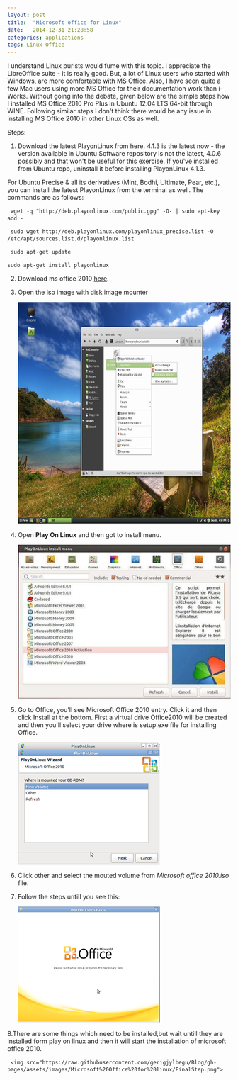 ```yaml
---
layout: post
title:  "Microsoft office for Linux"
date:   2014-12-31 21:28:58
categories: applications
tags: Linux Office
---
```

I understand Linux purists would fume with this topic. I appreciate the LibreOffice suite - it is really good. But, a lot of Linux users who started with Windows, are more comfortable with MS Office. Also, I have seen quite a few Mac users using more MS Office for their documentation work than i-Works. Without going into the debate, given below are the simple steps how I installed MS Office 2010 Pro Plus in Ubuntu 12.04 LTS 64-bit through WINE. Following similar steps I don't think there would be any issue in installing MS Office 2010 in other Linux OSs as well.

Steps:

1. Download the latest PlayonLinux from here. 4.1.3 is the latest now - the version available in Ubuntu Software repository is not the latest, 4.0.6 possibly and that won't be useful for this exercise. If you've installed from Ubuntu repo, uninstall it before installing PlayonLinux 4.1.3.

For Ubuntu Precise & all its derivatives (Mint, Bodhi, Ultimate, Pear, etc.), you can install the latest PlayonLinux from the terminal as well. The commands are as follows:
 
```
 wget -q "http://deb.playonlinux.com/public.gpg" -O- | sudo apt-key add -
```

```
 sudo wget http://deb.playonlinux.com/playonlinux_precise.list -O /etc/apt/sources.list.d/playonlinux.list
```

```
 sudo apt-get update
```

``` 
sudo apt-get install playonlinux
``` 

2. Download ms office 2010 [here](http://188.138.9.137/Getintopc.com/Microsoft_Office_Proffesional_Plus_2010.iso).

3. Open the iso image with disk image mounter
  
      <img src="https://raw.githubusercontent.com/gerigjylbegu/Blog/gh-pages/assets/images/Microsoft%20Office%20for%20linux/MountISO.jpg" width="750" height="500">

4. Open **Play On Linux** and then got to install menu.
        
      <img src="https://raw.githubusercontent.com/gerigjylbegu/Blog/gh-pages/assets/images/Microsoft%20Office%20for%20linux/PlayOnLinux-Install-App-Menu.jpg">

5. Go to Office, you'll see Microsoft Office 2010 entry. Click it and then click Install at the bottom. First a virtual drive Office2010 will be created and then you'll select your drive where is setup.exe file for installing Office. 
    
      <img src="https://raw.githubusercontent.com/gerigjylbegu/Blog/gh-pages/assets/images/Microsoft%20Office%20for%20linux/MSOffice2010.png">

6. Click other and select the mouted volume from *Microsoft office 2010.iso* file.

7. Follow the steps untill you see this:
          
      <img src="https://raw.githubusercontent.com/gerigjylbegu/Blog/gh-pages/assets/images/Microsoft%20Office%20for%20linux/Msinstallation.png">

8.There are some things which need to be installed,but wait untill they are installed form play on linux and then it will start the installation of microsoft office 2010.

     <img src="https://raw.githubusercontent.com/gerigjylbegu/Blog/gh-pages/assets/images/Microsoft%20Office%20for%20linux/FinalStep.png">

